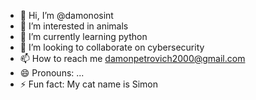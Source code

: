 - 👋 Hi, I’m @damonosint
- 👀 I’m interested in animals
- 🌱 I’m currently learning python
- 💞️ I’m looking to collaborate on cybersecurity
- 📫 How to reach me damonpetrovich2000@gmail.com
- 😄 Pronouns: ...
- ⚡ Fun fact: My cat name is Simon

<!---
damonosint/damonosint is a ✨ special ✨ repository because its `README.md` (this file) appears on your GitHub profile.
You can click the Preview link to take a look at your changes.
--->
